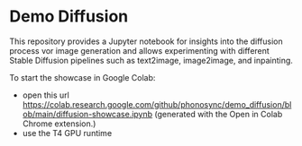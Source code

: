 # Demo Diffusion
This repository provides a Jupyter notebook for insights into the diffusion process vor image generation and allows experimenting with different Stable Diffusion pipelines such as text2image, image2image, and inpainting.

To start the showcase in Google Colab: 

- open this url https://colab.research.google.com/github/phonosync/demo_diffusion/blob/main/diffusion-showcase.ipynb (generated with the Open in Colab Chrome extension.)
- use the T4 GPU runtime

